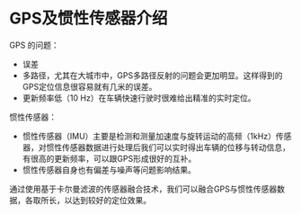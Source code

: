 # GPS及惯性传感器介绍

GPS 的问题：

- 误差
- 多路径，尤其在大城市中，GPS多路径反射的问题会更加明显。这样得到的GPS定位信息很容易就有几米的误差。
- 更新频率低（10 Hz）在车辆快速行驶时很难给出精准的实时定位。

惯性传感器：

- 惯性传感器（IMU）主要是检测和测量加速度与旋转运动的高频（1kHz）传感器，对惯性传感器数据进行处理后我们可以实时得出车辆的位移与转动信息，有很高的更新频率，可以跟GPS形成很好的互补。
- 惯性传感器自身也有偏差与噪声等问题影响结果。

通过使用基于卡尔曼滤波的传感器融合技术，我们可以融合GPS与惯性传感器数据，各取所长，以达到较好的定位效果。

